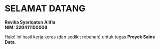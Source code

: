 # SELAMAT DATANG

**Revika Syariqatun Alifia**  
**NIM: 220411100008**

Halo! Ini hasil kerja keras (dan sedikit rebahan) untuk tugas **Proyek Sains Data**.  